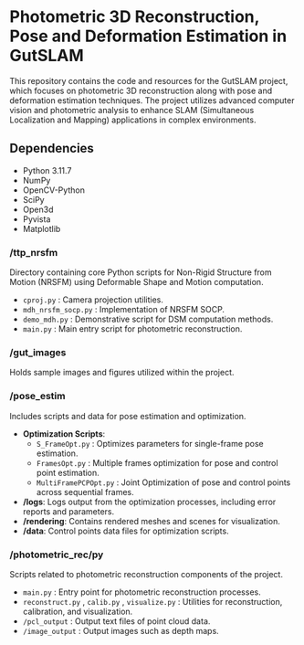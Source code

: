 

# Photometric 3D Reconstruction, Pose and Deformation Estimation in GutSLAM
This repository contains the code and resources for the GutSLAM project, which focuses on photometric 3D reconstruction along with pose and deformation estimation techniques. The project utilizes advanced computer vision and photometric analysis to enhance SLAM (Simultaneous Localization and Mapping) applications in complex environments.

## Dependencies
- Python 3.11.7
- NumPy
- OpenCV-Python
- SciPy
- Open3d
- Pyvista
- Matplotlib




### **/ttp_nrsfm**
Directory containing core Python scripts for Non-Rigid Structure from Motion (NRSFM) using Deformable Shape and Motion computation.

- `cproj.py` : Camera projection utilities.
- `mdh_nrsfm_socp.py` : Implementation of NRSFM SOCP.
- `demo_mdh.py` : Demonstrative script for DSM computation methods.
- `main.py` : Main entry script for photometric reconstruction.
### **/gut_images**
Holds sample images and figures utilized within the project.

### **/pose_estim**
Includes scripts and data for pose estimation and optimization.

- **Optimization Scripts**:
    - `S_FrameOpt.py` : Optimizes parameters for single-frame pose estimation.
    - `FramesOpt.py` : Multiple frames optimization for pose and control point estimation.
    - `MultiFramePCPOpt.py` : Joint Optimization of pose and control points across sequential frames.
- **/logs**: Logs output from the optimization processes, including error reports and parameters.
- **/rendering**: Contains rendered meshes and scenes for visualization.
- **/data**: Control points data files for optimization scripts.
### **/photometric_rec/py**
Scripts related to photometric reconstruction components of the project.

- `main.py` : Entry point for photometric reconstruction processes.
- `reconstruct.py` , `calib.py` , `visualize.py` : Utilities for reconstruction, calibration, and visualization.
- `/pcl_output` : Output text files of point cloud data.
- `/image_output` : Output images such as depth maps.





